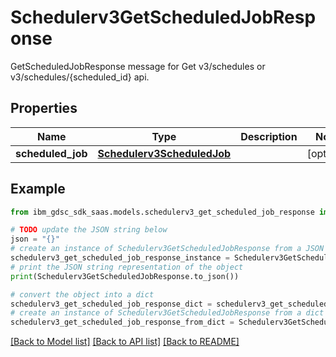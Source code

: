 # Schedulerv3GetScheduledJobResponse

GetScheduledJobResponse message for Get v3/schedules or v3/schedules/{scheduled_id} api.

## Properties

Name | Type | Description | Notes
------------ | ------------- | ------------- | -------------
**scheduled_job** | [**Schedulerv3ScheduledJob**](Schedulerv3ScheduledJob.md) |  | [optional] 

## Example

```python
from ibm_gdsc_sdk_saas.models.schedulerv3_get_scheduled_job_response import Schedulerv3GetScheduledJobResponse

# TODO update the JSON string below
json = "{}"
# create an instance of Schedulerv3GetScheduledJobResponse from a JSON string
schedulerv3_get_scheduled_job_response_instance = Schedulerv3GetScheduledJobResponse.from_json(json)
# print the JSON string representation of the object
print(Schedulerv3GetScheduledJobResponse.to_json())

# convert the object into a dict
schedulerv3_get_scheduled_job_response_dict = schedulerv3_get_scheduled_job_response_instance.to_dict()
# create an instance of Schedulerv3GetScheduledJobResponse from a dict
schedulerv3_get_scheduled_job_response_from_dict = Schedulerv3GetScheduledJobResponse.from_dict(schedulerv3_get_scheduled_job_response_dict)
```
[[Back to Model list]](../README.md#documentation-for-models) [[Back to API list]](../README.md#documentation-for-api-endpoints) [[Back to README]](../README.md)


